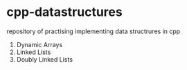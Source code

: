 # cpp-datastructures
 repository of practising implementing data structrures in cpp
 
 1. Dynamic Arrays
 2. Linked Lists
 3. Doubly Linked Lists
